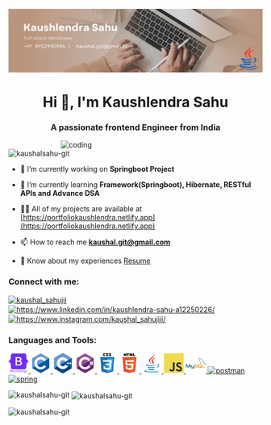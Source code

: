 ![lolo](https://github.com/KaushalSahu-git/KaushalSahu-git/blob/main/newbanner.png)
<h1 align="center">Hi 👋, I'm Kaushlendra Sahu</h1>
<h3 align="center">A passionate frontend Engineer from India</h3>

<img align="right" alt="coding" width="400" src="https://camo.githubusercontent.com/472ba18cf4d2b23e4cbbc051f8e864d2a74663c48e6a189371a89654b50e01ba/68747470733a2f2f63646e2e6472696262626c652e636f6d2f75736572732f313136323037372f73637265656e73686f74732f333834383931342f6d656469612f37656437643563613037346234386233323831353065356132333165386431662e676966">

<p align="left"> <img src="https://komarev.com/ghpvc/?username=kaushalsahu-git&label=Profile%20views&color=0e75b6&style=flat" alt="kaushalsahu-git" /> </p>

- 🔭 I’m currently working on **Springboot Project**

- 🌱 I’m currently learning **Framework(Springboot), Hibernate, RESTful APIs and Advance DSA**

- 👨‍💻 All of my projects are available at [https://portfoliokaushlendra.netlify.app](https://portfoliokaushlendra.netlify.app)

- 📫 How to reach me **kaushal.git@gmail.com**

- 📄 Know about my experiences [Resume](https://www.canva.com/design/DAGffdt-iM0/htnI-jb2Nu9BIeJ91VJ1YA/view?utm_content=DAGffdt-iM0&utm_campaign=designshare&utm_medium=link2&utm_source=uniquelinks&utlId=hfcd6919f83)

<h3 align="left">Connect with me:</h3>
<p align="left">
<a href="https://twitter.com/kaushal_sahujii" target="blank"><img align="center" src="https://raw.githubusercontent.com/rahuldkjain/github-profile-readme-generator/master/src/images/icons/Social/twitter.svg" alt="kaushal_sahujii" height="30" width="40" /></a>
<a href="https://www.linkedin.com/in/kaushlendra-sahu-a12250226/" target="blank"><img align="center" src="https://raw.githubusercontent.com/rahuldkjain/github-profile-readme-generator/master/src/images/icons/Social/linked-in-alt.svg" alt="https://www.linkedin.com/in/kaushlendra-sahu-a12250226/" height="30" width="40" /></a>
<a href="https://www.instagram.com/kaushal_sahujiii/" target="blank"><img align="center" src="https://raw.githubusercontent.com/rahuldkjain/github-profile-readme-generator/master/src/images/icons/Social/instagram.svg" alt="https://www.instagram.com/kaushal_sahujiii/" height="30" width="40" /></a>
</p>

<h3 align="left">Languages and Tools:</h3>
<p align="left"> <a href="https://getbootstrap.com" target="_blank" rel="noreferrer"> <img src="https://raw.githubusercontent.com/devicons/devicon/master/icons/bootstrap/bootstrap-plain-wordmark.svg" alt="bootstrap" width="40" height="40"/> </a> <a href="https://www.cprogramming.com/" target="_blank" rel="noreferrer"> <img src="https://raw.githubusercontent.com/devicons/devicon/master/icons/c/c-original.svg" alt="c" width="40" height="40"/> </a> <a href="https://www.w3schools.com/cpp/" target="_blank" rel="noreferrer"> <img src="https://raw.githubusercontent.com/devicons/devicon/master/icons/cplusplus/cplusplus-original.svg" alt="cplusplus" width="40" height="40"/> </a> <a href="https://www.w3schools.com/cs/" target="_blank" rel="noreferrer"> <img src="https://raw.githubusercontent.com/devicons/devicon/master/icons/csharp/csharp-original.svg" alt="csharp" width="40" height="40"/> </a> <a href="https://www.w3schools.com/css/" target="_blank" rel="noreferrer"> <img src="https://raw.githubusercontent.com/devicons/devicon/master/icons/css3/css3-original-wordmark.svg" alt="css3" width="40" height="40"/> </a> <a href="https://www.w3.org/html/" target="_blank" rel="noreferrer"> <img src="https://raw.githubusercontent.com/devicons/devicon/master/icons/html5/html5-original-wordmark.svg" alt="html5" width="40" height="40"/> </a> <a href="https://www.java.com" target="_blank" rel="noreferrer"> <img src="https://raw.githubusercontent.com/devicons/devicon/master/icons/java/java-original.svg" alt="java" width="40" height="40"/> </a> <a href="https://developer.mozilla.org/en-US/docs/Web/JavaScript" target="_blank" rel="noreferrer"> <img src="https://raw.githubusercontent.com/devicons/devicon/master/icons/javascript/javascript-original.svg" alt="javascript" width="40" height="40"/> </a> <a href="https://www.mysql.com/" target="_blank" rel="noreferrer"> <img src="https://raw.githubusercontent.com/devicons/devicon/master/icons/mysql/mysql-original-wordmark.svg" alt="mysql" width="40" height="40"/> </a> <a href="https://postman.com" target="_blank" rel="noreferrer"> <img src="https://www.vectorlogo.zone/logos/getpostman/getpostman-icon.svg" alt="postman" width="40" height="40"/> </a> <a href="https://spring.io/" target="_blank" rel="noreferrer"> <img src="https://www.vectorlogo.zone/logos/springio/springio-icon.svg" alt="spring" width="40" height="40"/> </a> </p>

<p><img align="left" src="https://github-readme-stats.vercel.app/api/top-langs?username=kaushalsahu-git&show_icons=true&locale=en&layout=compact" alt="kaushalsahu-git" /></p>

<p>&nbsp;<img align="center" src="https://github-readme-stats.vercel.app/api?username=kaushalsahu-git&show_icons=true&locale=en" alt="kaushalsahu-git" /></p>

<p><img align="center" src="https://github-readme-streak-stats.herokuapp.com/?user=kaushalsahu-git&" alt="kaushalsahu-git" /></p>

